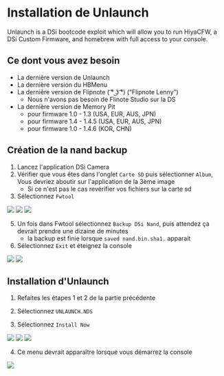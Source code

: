 # Installation de Unlaunch

Unlaunch is a DSi bootcode exploit which will allow you to run HiyaCFW, a DSi Custom Firmware, and homebrew with full access to your console.

## Ce dont vous avez besoin
* La dernière version de Unlaunch
* La dernière version du HBMenu
* La dernière version de Flipnote ( ͡° ͜ʖ ͡°) (“Flipnote Lenny”)
   * Nous n'avons pas besoin de Flinote Studio sur la DS
* La dernière version de Memory Pit
  * pour firmware 1.0 - 1.3 (USA, EUR, AUS, JPN)
  * pour firmware 1.4 - 1.4.5 (USA, EUR, AUS, JPN)
  * pour firmware 1.0 - 1.4.6 (KOR, CHN)
  
## Création de la nand backup
  
1. Lancez l'application DSi Camera
2. Vérifier que vous êtes dans l'onglet `Carte SD` puis sélectionner `Album`, Vous devriez aboutir sur l'application de la 3ème image
    * Si ce n'est pas le cas revérifier vos fichiers sur la carte sd
4. Sélectionnez `Fwtool`

![](images/1_home.png)
![](images/2_camera.png)
![](images/3_hbmenu.png)

5. Un fois dans Fwtool sélectionnez `Backup DSi Nand`, puis attendez ça devrait prendre une dizaine de minutes
    * la backup est finie lorsque `saved nand.bin.sha1.` apparait
6. Sélectionnez `Exit` et éteignez la console
    
![](images/4_fwtool.png)
![](images/5_dsinand.png)

## Installation d'Unlaunch

1. Refaites les étapes 1 et 2 de la partie précédente

2. Sélectionnez `UNLAUNCH.NDS`

3. Sélectionnez `Install Now`

![](images/6_hbmenu2.png)
![](images/7_ulinstaller.png)
![](images/8_installation.png)

4. Ce menu devrait apparaître lorsque vous démarrez la console

![](images/9_ulmenu.png)
